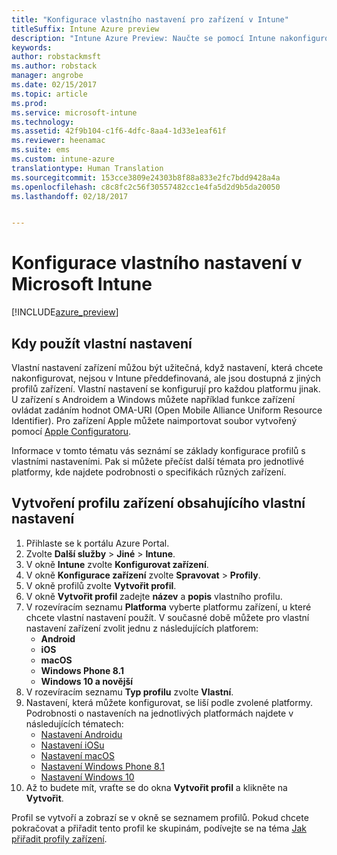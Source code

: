 ```yaml
---
title: "Konfigurace vlastního nastavení pro zařízení v Intune"
titleSuffix: Intune Azure preview
description: "Intune Azure Preview: Naučte se pomocí Intune nakonfigurovat vlastní nastavení pro zařízení, která spravujete."
keywords: 
author: robstackmsft
ms.author: robstack
manager: angrobe
ms.date: 02/15/2017
ms.topic: article
ms.prod: 
ms.service: microsoft-intune
ms.technology: 
ms.assetid: 42f9b104-c1f6-4dfc-8aa4-1d33e1eaf61f
ms.reviewer: heenamac
ms.suite: ems
ms.custom: intune-azure
translationtype: Human Translation
ms.sourcegitcommit: 153cce3809e24303b8f88a833e2fc7bdd9428a4a
ms.openlocfilehash: c8c8fc2c56f30557482cc1e4fa5d2d9b5da20050
ms.lasthandoff: 02/18/2017


---
```


# <a name="how-to-configure-custom-device-settings-in-microsoft-intune"></a>Konfigurace vlastního nastavení v Microsoft Intune

[!INCLUDE[azure_preview](../includes/azure_preview.md)]

## <a name="when-to-use-custom-settings"></a>Kdy použít vlastní nastavení

Vlastní nastavení zařízení můžou být užitečná, když nastavení, která chcete nakonfigurovat, nejsou v Intune předdefinovaná, ale jsou dostupná z jiných profilů zařízení.
Vlastní nastavení se konfigurují pro každou platformu jinak. U zařízení s Androidem a Windows můžete například funkce zařízení ovládat zadáním hodnot OMA-URI (Open Mobile Alliance Uniform Resource Identifier). Pro zařízení Apple můžete naimportovat soubor vytvořený pomocí [Apple Configuratoru](https://itunes.apple.com/us/app/apple-configurator-2/id1037126344?mt=12).

Informace v tomto tématu vás seznámí se základy konfigurace profilů s vlastními nastaveními. Pak si můžete přečíst další témata pro jednotlivé platformy, kde najdete podrobnosti o specifikách různých zařízení.

## <a name="create-a-device-profile-containing-custom-settings"></a>Vytvoření profilu zařízení obsahujícího vlastní nastavení

1. Přihlaste se k portálu Azure Portal.
2. Zvolte **Další služby** > **Jiné** > **Intune**.
3. V okně **Intune** zvolte **Konfigurovat zařízení**.
2. V okně **Konfigurace zařízení** zvolte **Spravovat** > **Profily**.
3. V okně profilů zvolte **Vytvořit profil**.
4. V okně **Vytvořit profil** zadejte **název** a **popis** vlastního profilu.
5. V rozevíracím seznamu **Platforma** vyberte platformu zařízení, u které chcete vlastní nastavení použít. V současné době můžete pro vlastní nastavení zařízení zvolit jednu z následujících platforem:
    - **Android**
    - **iOS**
    - **macOS**
    - **Windows Phone 8.1**
    - **Windows 10 a novější**
6. V rozevíracím seznamu **Typ profilu** zvolte **Vlastní**.
7. Nastavení, která můžete konfigurovat, se liší podle zvolené platformy. Podrobnosti o nastaveních na jednotlivých platformách najdete v následujících tématech:
    - [Nastavení Androidu](custom-for-android.md)
    - [Nastavení iOSu](custom-for-ios.md)
    - [Nastavení macOS](custom-for-macos.md)
    - [Nastavení Windows Phone 8.1](custom-for-windows-phone-8-1.md)
    - [Nastavení Windows 10](custom-for-windows-10.md)
8. Až to budete mít, vraťte se do okna **Vytvořit profil** a klikněte na **Vytvořit**.

Profil se vytvoří a zobrazí se v okně se seznamem profilů.
Pokud chcete pokračovat a přiřadit tento profil ke skupinám, podívejte se na téma [Jak přiřadit profily zařízení](how-to-assign-device-profiles.md).


